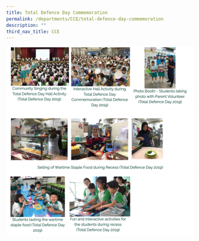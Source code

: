 ```yaml
---
title: Total Defence Day Commemoration
permalink: /departments/CCE/total-defence-day-commemoration
description: ""
third_nav_title: CCE
---
```

![](/images/tdf1.png)
![](/images/tdf2.png)
![](/images/tdf3.png)